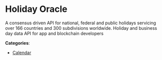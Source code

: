 # Holiday Oracle


A consensus driven API for national, federal and public holidays servicing over 166 countries and 300 subdivisions worldwide. Holiday and business day data API for app and blockchain developers



**Categories**:

- [Calendar](https://github.com/apis-list/apis-list#calendar)



